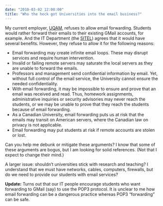 ```yaml
---
date: "2010-03-02 12:00:00"
title: "Who the heck got Universities into the email business?"
---
```




My current employer, [UQAM](http://www.uqam.ca/), refuses to allow email forwarding. Students would rather forward their emails to their existing GMail accounts, for example. And the IT Department (the [SITEL](http://www.sitel.uqam.ca/)) agrees that it would have several benefits. However, they refuse to allow it for the following reasons:

- Email forwarding may create infinite email loops. These may disrupt services and require human intervention.
- Invalid or failing remote servers may saturate the local servers as they are unable to forward the emails.
- Professors and management send confidential information by email. Yet, without full control of the email service, the University cannot ensure the needed confidentiality.
- With email forwarding, it may be impossible to ensure and prove that an email was received and read. Thus, homework assignments, administrative inquiries or security advisories may never reach the students, or we may be unable to prove that they reach the students because of email forwarding.
- As a Canadian University, email forwarding puts us at risk that the emails may transit on American servers, where the Canadian law on privacy is not applicable.
- Email forwarding may put students at risk if remote accounts are stolen or lost.


Can you help me debunk or mitigate these arguments? I know that some of these arguments are bogus, but I am looking for solid references. (Not that I expect to change their mind.)

A larger issue: shouldn&rsquo;t universities stick with research and teaching? I understand that we must have networks, cables, computers, firewalls, but do we need to provide our students with email services?

__Update:__ Turns out that our IT people encourage students who want forwarding to GMail (say) to use the POP3 protocol. It is unclear to me how email forwarding can be a dangerous practice whereas POP3 &ldquo;forwarding&rdquo; can be safe.

